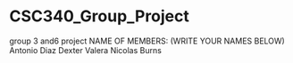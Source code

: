 # CSC340_Group_Project
group 3 and6 project
NAME OF MEMBERS: (WRITE YOUR NAMES BELOW)
Antonio Diaz
Dexter Valera
Nicolas Burns 
